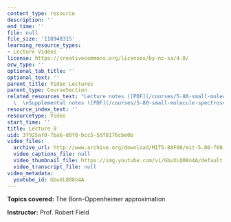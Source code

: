 ```yaml
---
content_type: resource
description: ''
end_time: ''
file: null
file_size: '118948315'
learning_resource_types:
- Lecture Videos
license: https://creativecommons.org/licenses/by-nc-sa/4.0/
ocw_type: ''
optional_tab_title: ''
optional_text: ''
parent_title: Video Lectures
parent_type: CourseSection
related_resources_text: "Lecture notes ([PDF](/courses/5-80-small-molecule-spectroscopy-and-dynamics-fall-2008/resources/08_580ln_576))\
  \  \nSupplemental notes ([PDF](/courses/5-80-small-molecule-spectroscopy-and-dynamics-fall-2008/resources/08s_elecconfigs))"
resource_index_text: ''
resourcetype: Video
start_time: ''
title: Lecture 8
uid: 3f925af0-7ba6-d8f0-bcc5-5df8176cbe0b
video_files:
  archive_url: http://www.archive.org/download/MIT5-80F08/mit-5.80-f08-lec08_300k.mp4
  video_captions_file: null
  video_thumbnail_file: https://img.youtube.com/vi/GbuXLQ08n4A/default.jpg
  video_transcript_file: null
video_metadata:
  youtube_id: GbuXLQ08n4A
---
```


**Topics covered:** The Born-Oppenheimer approximation

**Instructor:** Prof. Robert Field

